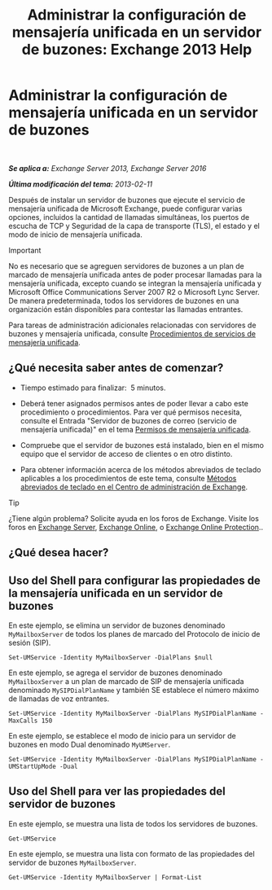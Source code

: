﻿---
title: 'Administrar la configuración de mensajería unificada en un servidor de buzones: Exchange 2013 Help'
TOCTitle: Administrar la configuración de mensajería unificada en un servidor de buzones
ms:assetid: 6df4853d-21d2-473f-b0ca-ebc996d8794a
ms:mtpsurl: https://technet.microsoft.com/es-es/library/Aa998815(v=EXCHG.150)
ms:contentKeyID: 50556810
ms.date: 05/22/2018
mtps_version: v=EXCHG.150
f1_keywords:
- Microsoft.Exchange.Management.SnapIn.Esm.Servers.UnifiedMessaging.UMServerPropertiesPropertyPage
ms.translationtype: MT
---

# Administrar la configuración de mensajería unificada en un servidor de buzones

 

_**Se aplica a:** Exchange Server 2013, Exchange Server 2016_

_**Última modificación del tema:** 2013-02-11_

Después de instalar un servidor de buzones que ejecute el servicio de mensajería unificada de Microsoft Exchange, puede configurar varias opciones, incluidos la cantidad de llamadas simultáneas, los puertos de escucha de TCP y Seguridad de la capa de transporte (TLS), el estado y el modo de inicio de mensajería unificada.


> [!IMPORTANT]
> No es necesario que se agreguen servidores de buzones a un plan de marcado de mensajería unificada antes de poder procesar llamadas para la mensajería unificada, excepto cuando se integran la mensajería unificada y Microsoft Office Communications Server 2007 R2 o Microsoft Lync Server. De manera predeterminada, todos los servidores de buzones en una organización están disponibles para contestar las llamadas entrantes.



Para tareas de administración adicionales relacionadas con servidores de buzones y mensajería unificada, consulte [Procedimientos de servicios de mensajería unificada](um-services-procedures-exchange-2013-help.md).

## ¿Qué necesita saber antes de comenzar?

  - Tiempo estimado para finalizar:  5 minutos.

  - Deberá tener asignados permisos antes de poder llevar a cabo este procedimiento o procedimientos. Para ver qué permisos necesita, consulte el Entrada "Servidor de buzones de correo (servicio de mensajería unificada)" en el tema [Permisos de mensajería unificada](unified-messaging-permissions-exchange-2013-help.md).

  - Compruebe que el servidor de buzones está instalado, bien en el mismo equipo que el servidor de acceso de clientes o en otro distinto.

  - Para obtener información acerca de los métodos abreviados de teclado aplicables a los procedimientos de este tema, consulte [Métodos abreviados de teclado en el Centro de administración de Exchange](keyboard-shortcuts-in-the-exchange-admin-center-exchange-online-protection-help.md).


> [!TIP]
> ¿Tiene algún problema? Solicite ayuda en los foros de Exchange. Visite los foros en <A href="https://go.microsoft.com/fwlink/p/?linkid=60612">Exchange Server</A>, <A href="https://go.microsoft.com/fwlink/p/?linkid=267542">Exchange Online</A>, o <A href="https://go.microsoft.com/fwlink/p/?linkid=285351">Exchange Online Protection</A>..



## ¿Qué desea hacer?

## Uso del Shell para configurar las propiedades de la mensajería unificada en un servidor de buzones

En este ejemplo, se elimina un servidor de buzones denominado `MyMailboxServer` de todos los planes de marcado del Protocolo de inicio de sesión (SIP).

    Set-UMService -Identity MyMailboxServer -DialPlans $null

En este ejemplo, se agrega el servidor de buzones denominado `MyMailboxServer` a un plan de marcado de SIP de mensajería unificada denominado `MySIPDialPlanName` y también SE establece el número máximo de llamadas de voz entrantes.

    Set-UMService -Identity MyMailboxServer -DialPlans MySIPDialPlanName -MaxCalls 150 

En este ejemplo, se establece el modo de inicio para un servidor de buzones en modo Dual denominado `MyUMServer`.

    Set-UMService -Identity MyMailboxServer -DialPlans MySIPDialPlanName -UMStartUpMode -Dual 

## Uso del Shell para ver las propiedades del servidor de buzones

En este ejemplo, se muestra una lista de todos los servidores de buzones.

    Get-UMService

En este ejemplo, se muestra una lista con formato de las propiedades del servidor de buzones `MyMailboxServer`.

    Get-UMService -Identity MyMailboxServer | Format-List

